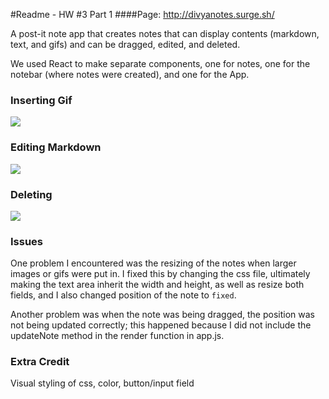 #Readme - HW #3 Part 1
####Page: http://divyanotes.surge.sh/


A post-it note app that creates notes that can display contents (markdown, text, and gifs) and can be dragged, edited, and deleted.

We used React to make separate components, one for notes, one for the notebar (where notes were created), and one for the App.

### Inserting Gif
![](http://g.recordit.co/7Yk2AXRuHG.gif)

### Editing Markdown
![](http://g.recordit.co/z9gRva28X6.gif)

### Deleting
![](http://g.recordit.co/nY6aIf6qbd.gif)

### Issues
One problem I encountered was the resizing of the notes when larger images or gifs were put in. I fixed this by changing the css file, ultimately making the text area inherit the width and height, as well as resize both fields, and I also changed position of the note to `fixed`.

Another problem was when the note was being dragged, the position was not being updated correctly; this happened because I did not include the updateNote method in the render function in app.js.

### Extra Credit
Visual styling of css, color, button/input field 
